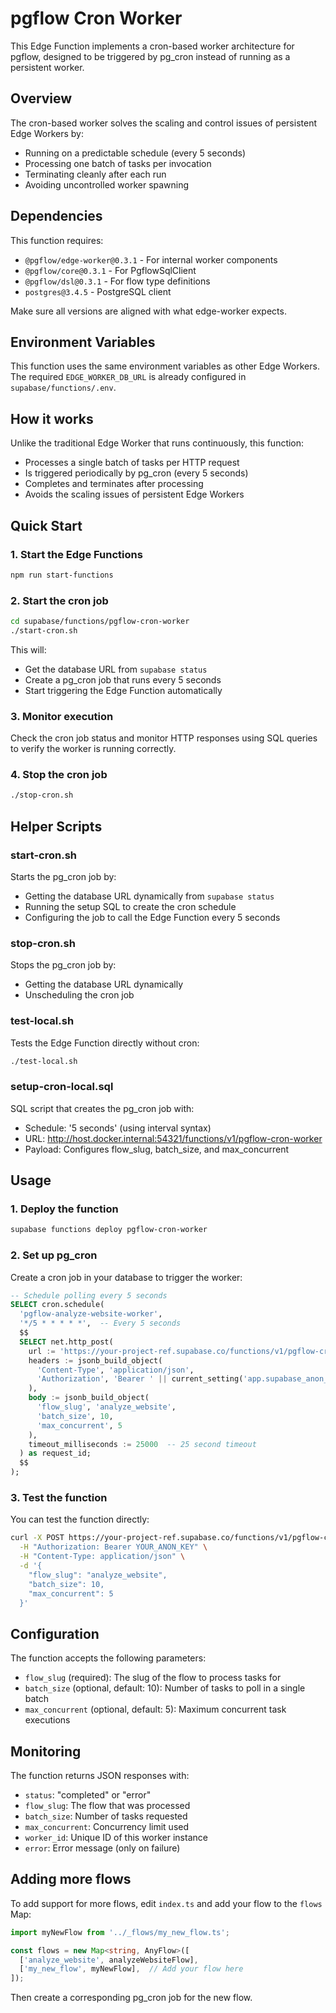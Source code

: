 # pgflow Cron Worker

This Edge Function implements a cron-based worker architecture for pgflow, designed to be triggered by pg_cron instead of running as a persistent worker.

## Overview

The cron-based worker solves the scaling and control issues of persistent Edge Workers by:
- Running on a predictable schedule (every 5 seconds)
- Processing one batch of tasks per invocation
- Terminating cleanly after each run
- Avoiding uncontrolled worker spawning

## Dependencies

This function requires:
- `@pgflow/edge-worker@0.3.1` - For internal worker components
- `@pgflow/core@0.3.1` - For PgflowSqlClient
- `@pgflow/dsl@0.3.1` - For flow type definitions
- `postgres@3.4.5` - PostgreSQL client

Make sure all versions are aligned with what edge-worker expects.

## Environment Variables

This function uses the same environment variables as other Edge Workers. The required `EDGE_WORKER_DB_URL` is already configured in `supabase/functions/.env`.

## How it works

Unlike the traditional Edge Worker that runs continuously, this function:
- Processes a single batch of tasks per HTTP request
- Is triggered periodically by pg_cron (every 5 seconds)
- Completes and terminates after processing
- Avoids the scaling issues of persistent Edge Workers

## Quick Start

### 1. Start the Edge Functions
```bash
npm run start-functions
```

### 2. Start the cron job
```bash
cd supabase/functions/pgflow-cron-worker
./start-cron.sh
```

This will:
- Get the database URL from `supabase status`
- Create a pg_cron job that runs every 5 seconds
- Start triggering the Edge Function automatically

### 3. Monitor execution
Check the cron job status and monitor HTTP responses using SQL queries to verify the worker is running correctly.

### 4. Stop the cron job
```bash
./stop-cron.sh
```

## Helper Scripts

### start-cron.sh
Starts the pg_cron job by:
- Getting the database URL dynamically from `supabase status`
- Running the setup SQL to create the cron schedule
- Configuring the job to call the Edge Function every 5 seconds

### stop-cron.sh
Stops the pg_cron job by:
- Getting the database URL dynamically
- Unscheduling the cron job

### test-local.sh
Tests the Edge Function directly without cron:
```bash
./test-local.sh
```

### setup-cron-local.sql
SQL script that creates the pg_cron job with:
- Schedule: '5 seconds' (using interval syntax)
- URL: http://host.docker.internal:54321/functions/v1/pgflow-cron-worker
- Payload: Configures flow_slug, batch_size, and max_concurrent

## Usage

### 1. Deploy the function

```bash
supabase functions deploy pgflow-cron-worker
```

### 2. Set up pg_cron

Create a cron job in your database to trigger the worker:

```sql
-- Schedule polling every 5 seconds
SELECT cron.schedule(
  'pgflow-analyze-website-worker',
  '*/5 * * * * *',  -- Every 5 seconds
  $$
  SELECT net.http_post(
    url := 'https://your-project-ref.supabase.co/functions/v1/pgflow-cron-worker',
    headers := jsonb_build_object(
      'Content-Type', 'application/json',
      'Authorization', 'Bearer ' || current_setting('app.supabase_anon_key')
    ),
    body := jsonb_build_object(
      'flow_slug', 'analyze_website',
      'batch_size', 10,
      'max_concurrent', 5
    ),
    timeout_milliseconds := 25000  -- 25 second timeout
  ) as request_id;
  $$
);
```

### 3. Test the function

You can test the function directly:

```bash
curl -X POST https://your-project-ref.supabase.co/functions/v1/pgflow-cron-worker \
  -H "Authorization: Bearer YOUR_ANON_KEY" \
  -H "Content-Type: application/json" \
  -d '{
    "flow_slug": "analyze_website",
    "batch_size": 10,
    "max_concurrent": 5
  }'
```

## Configuration

The function accepts the following parameters:

- `flow_slug` (required): The slug of the flow to process tasks for
- `batch_size` (optional, default: 10): Number of tasks to poll in a single batch
- `max_concurrent` (optional, default: 5): Maximum concurrent task executions

## Monitoring

The function returns JSON responses with:
- `status`: "completed" or "error"
- `flow_slug`: The flow that was processed
- `batch_size`: Number of tasks requested
- `max_concurrent`: Concurrency limit used
- `worker_id`: Unique ID of this worker instance
- `error`: Error message (only on failure)

## Adding more flows

To add support for more flows, edit `index.ts` and add your flow to the `flows` Map:

```typescript
import myNewFlow from '../_flows/my_new_flow.ts';

const flows = new Map<string, AnyFlow>([
  ['analyze_website', analyzeWebsiteFlow],
  ['my_new_flow', myNewFlow],  // Add your flow here
]);
```

Then create a corresponding pg_cron job for the new flow.